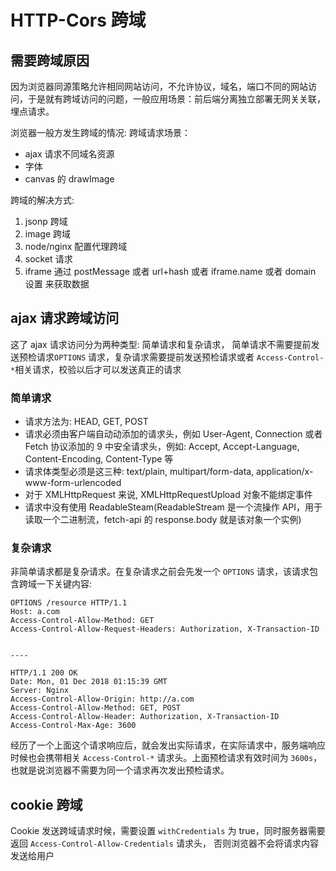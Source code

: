 # HTTP-Cors 跨域

## 需要跨域原因

因为浏览器同源策略允许相同网站访问，不允许协议，域名，端口不同的网站访问，于是就有跨域访问的问题，一般应用场景：前后端分离独立部署无网关关联， 埋点请求。

浏览器一般方发生跨域的情况: 
跨域请求场景：
  * ajax 请求不同域名资源
  * 字体
  * canvas 的 drawImage

跨域的解决方式:
1. jsonp 跨域
2. image 跨域
3. node/nginx 配置代理跨域
4. socket 请求
5. iframe 通过 postMessage 或者 url+hash 或者 iframe.name 或者 domain 设置 来获取数据

## ajax 请求跨域访问

这了 ajax 请求访问分为两种类型: 简单请求和复杂请求， 简单请求不需要提前发送预检请求`OPTIONS` 请求，复杂请求需要提前发送预检请求或者 `Access-Control-*`相关请求，校验以后才可以发送真正的请求

### 简单请求

- 请求方法为: HEAD, GET, POST
- 请求必须由客户端自动动添加的请求头，例如 User-Agent, Connection 或者 Fetch 协议添加的 9 中安全请求头，例如: Accept, Accept-Language, Content-Encoding, Content-Type 等
- 请求体类型必须是这三种: text/plain, multipart/form-data, application/x-www-form-urlencoded
- 对于 XMLHttpRequest 来说, XMLHttpRequestUpload 对象不能绑定事件
- 请求中没有使用 ReadableSteam(ReadableStream 是一个流操作 API，用于读取一个二进制流，fetch-api 的 response.body 就是该对象一个实例)

### 复杂请求

非简单请求都是复杂请求。在复杂请求之前会先发一个 `OPTIONS` 请求，该请求包含跨域一下关键内容:

```HTTP
OPTIONS /resource HTTP/1.1
Host: a.com
Access-Control-Allow-Method: GET
Access-Control-Allow-Request-Headers: Authorization, X-Transaction-ID


----

HTTP/1.1 200 OK
Date: Mon, 01 Dec 2018 01:15:39 GMT
Server: Nginx
Access-Control-Allow-Origin: http://a.com
Access-Control-Allow-Method: GET, POST
Access-Control-Allow-Header: Authorization, X-Transaction-ID
Access-Control-Max-Age: 3600
```

经历了一个上面这个请求响应后，就会发出实际请求，在实际请求中，服务端响应时候也会携带相关 `Access-Control-*` 请求头。上面预检请求有效时间为 `3600s`， 也就是说浏览器不需要为同一个请求再次发出预检请求。

## cookie 跨域

Cookie 发送跨域请求时候，需要设置 `withCredentials` 为 true，同时服务器需要返回 `Access-Control-Allow-Credentials` 请求头， 否则浏览器不会将请求内容发送给用户
